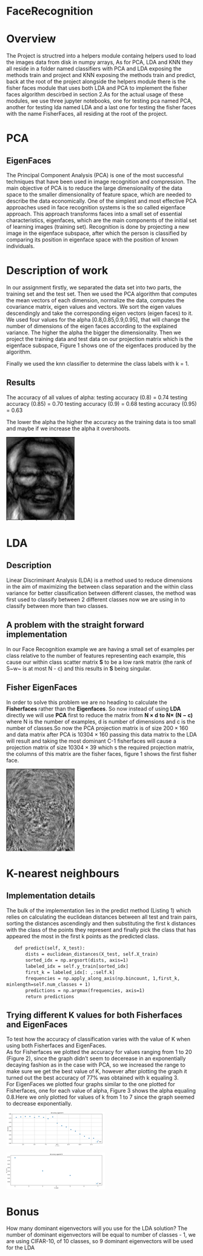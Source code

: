 # FaceRecognition


Overview
========

The Project is structred into a helpers module containg helpers used to
load the images data from disk in numpy arrays, As for PCA, LDA and KNN
they all reside in a folder named classifiers with PCA and LDA exposing
the methods train and project and KNN exposing the methods train and
predict, back at the root of the project alongside the helpers module
there is the fisher faces module that uses both LDA and PCA to implement
the fisher faces algorithm descirbed in section 2.As for the actual
usage of these modules, we use three jupyter notebooks, one for testing
pca named PCA, another for testing lda named LDA and a last one for
testing the fisher faces with the name FisherFaces, all residing at the
root of the project.

PCA
===

EigenFaces
----------

The Principal Component Analysis (PCA) is one of the most successful
techniques that have been used in image recognition and compression. The
main objective of PCA is to reduce the large dimensionality of the data
space to the smaller dimensionality of feature space, which are needed
to describe the data economically. One of the simplest and most
effective PCA approaches used in face recognition systems is the so
called eigenface approach. This approach transforms faces into a small
set of essential characteristics, eigenfaces, which are the main
components of the initial set of learning images (training set).
Recognition is done by projecting a new image in the eigenface subspace,
after which the person is classified by comparing its position in
eigenface space with the position of known individuals.

Description of work
===================

In our assignment firstly, we separated the data set into two parts, the
training set and the test set. Then we used the PCA algorithm that
computes the mean vectors of each dimension, normalize the data,
computes the covariance matrix, eigen values and vectors. We sort the
eigen values descendingly and take the corresponding eigen vectors
(eigen faces) to it. We used four values for the alpha
[0.8,0.85,0.9,0.95], that will change the number of dimensions of the
eigen faces according to the explained variance. The higher the alpha
the bigger the dimensionality. Then we project the training data and
test data on our projection matrix which is the eigenface subspace,
Figure 1 shows one of the eigenfaces produced by the algorithm.

Finally we used the knn classifier to determine the class labels with k
= 1.

Results
-------

The accuracy of all values of alpha: testing accuracy (0.8) = 0.74
testing accuracy (0.85) = 0.70 testing accuracy (0.9) = 0.68 testing
accuracy (0.95) = 0.63

The lower the alpha the higher the accuracy as the training data is too
small and maybe if we increase the alpha it overshoots.

![Eigenface](eigen_face.png "fig:")

LDA
===

Description
-----------

Linear Discriminant Analysis (LDA) is a method used to reduce dimensions
in the aim of maximizing the between class separation and the within
class variance for better classification between different classes, the
method was first used to classify between 2 different classes now we are
using in to classify between more than two classes.

A problem with the straight forward implementation
--------------------------------------------------

In our Face Recognition example we are having a small set of examples
per class relative to the number of features representing each example,
this cause our within class scatter matrix **S** to be a low rank matrix
(the rank of S~w~ is at most N - c) and this results in **S** being
singular.

Fisher EigenFaces
-----------------

In order to solve this problem we are no heading to calculate the
**Fisherfaces** rather than the **Eigenfaces**. So now instead of using
**LDA** directly we will use **PCA** first to reduce the matrix from
$\mathit{\mathbf{N \times d\ to\ N\times\ (N-c)}}$ where N is the number
of examples, d is number of dimensions and c is the number of classes.So
now the PCA projection matrix is of size $200\times 160$ and data matrix
after PCA is $10304\times 160$ passing this data matrix to the LDA will
result and taking the most dominant C-1 fisherfaces will cause a
projection matrix of size $10304\times 39$ which s the required
projection matrix, the columns of this matrix are the fisher faces,
figure 1 shows the first fisher face.

![K vs accuracy for Fisherfaces ](fisher_face.png "fig:")

K-nearest neighbours
====================

Implementation details
----------------------

The bulk of the implementation lies in the predict method (Listing 1)
which relies on calculating the euclidean distances between all test and
train pairs, sorting the distances ascendingly and then substituting the
first k distances with the class of the points they represent and
finally pick the class that has appeared the most in the first k points
as the predicted class.

``` {.python language="Python" caption="Knn" predict=""}
   def predict(self, X_test):
       dists = euclidean_distances(X_test, self.X_train)
       sorted_idx = np.argsort(dists, axis=1)
       labeled_idx = self.y_train[sorted_idx]
       first_k = labeled_idx[: ,:self.k]
       frequencies = np.apply_along_axis(np.bincount, 1,first_k, minlength=self.num_classes + 1)
       predictions = np.argmax(frequencies, axis=1)
       return predictions
```

Trying different K values for both Fisherfaces and EigenFaces
-------------------------------------------------------------

To test how the accuracy of classification varies with the value of K
when using both Fisherfaces and EigenFaces.\
As for Fisherfaces we plotted the accuracy for values ranging from 1 to
20 (Figure 2), since the graph didn’t seem to decerease in an
exponentially decaying fashion as in the case with PCA, so we increased
the range to make sure we get the best value of K, however after
plotting the graph it turned out the best accuracy of 77% was obtained
with k equaling 3.\
For EigenFaces we plotted four graphs similar to the one plotted for
Fisherfaces, one for each value of alpha, Figure 3 shows the alpha
equaling 0.8.Here we only plotted for values of k from 1 to 7 since the
graph seemed to decrease exponentially.

![K vs accuracy for Fisherfaces ](fisher_face_k_plot.png "fig:")

![K vs accuracy for EigenFaces ](pca_k_plot.png "fig:")

Bonus
=====

How many dominant eigenvectors will you use for the LDA solution? The
number of dominant eigenvectors will be equal to number of classes - 1,
we are using CIFAR-10, of 10 classes, so 9 dominant eigenvectors will be
used for the LDA
